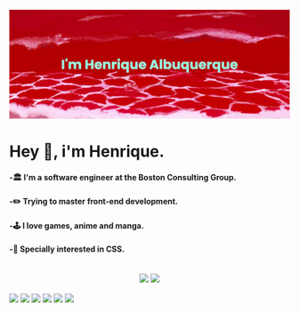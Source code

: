 [![MasterHead](https://raw.githubusercontent.com/albuquerqueFS/albuquerqueFS/main/banner.png)](https://github.com/albuquerqueFS)
# Hey 👋, i'm Henrique. 

#### -🏛️ I'm a software engineer at the Boston Consulting Group.
#### -✏️ Trying to master front-end development.
#### -🕹️ I love games, anime and manga.
#### -🎨 Specially interested in CSS. 
<br>
<div align="center"> 
  <img style="height: 180px" src="https://github-readme-stats.vercel.app/api?username=albuquerquefs&theme=solarized-light">
  <img style="height: 180px" src="https://github-readme-stats.vercel.app/api/top-langs/?username=albuquerquefs&theme=solarized-light&layout=compact">
</div>
<br>
<div style="display: inline">
  <img height="50" src="https://cdn.jsdelivr.net/gh/devicons/devicon/icons/angularjs/angularjs-original.svg" />
  <img height="50" src="https://cdn.jsdelivr.net/gh/devicons/devicon/icons/nodejs/nodejs-original.svg" />
  <img height="50" src="https://cdn.jsdelivr.net/gh/devicons/devicon/icons/typescript/typescript-original.svg" />
  <img height="50" src="https://cdn.jsdelivr.net/gh/devicons/devicon/icons/figma/figma-original.svg" />
  <img height="50" src="https://cdn.jsdelivr.net/gh/devicons/devicon/icons/dotnetcore/dotnetcore-original.svg" />
  <img height="50" src="https://cdn.jsdelivr.net/gh/devicons/devicon/icons/jenkins/jenkins-original.svg" />
</div>
